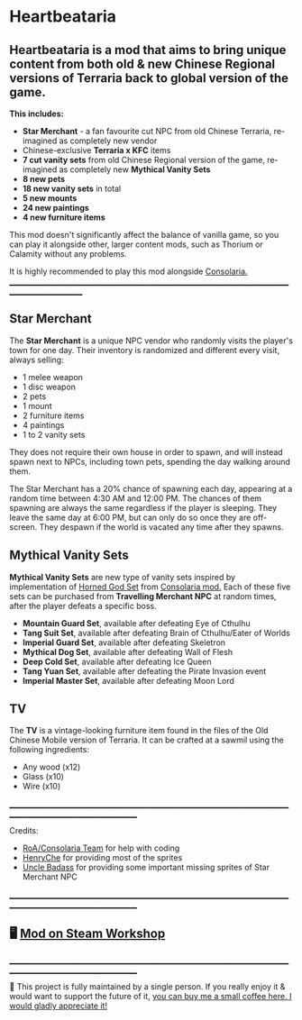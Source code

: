 # Heartbeataria
## Heartbeataria is a mod that aims to bring unique content from both old & new Chinese Regional versions of Terraria back to global version of the game.

**This includes:**
- **Star Merchant** - a fan favourite cut NPC from old Chinese Terraria, re-imagined as completely new vendor
- Chinese-exclusive **Terraria x KFC** items
- **7 cut vanity sets** from old Chinese Regional version of the game, re-imagined as completely new **Mythical Vanity Sets**
- **8 new pets**
- **18 new vanity sets** in total
- **5 new mounts**
- **24 new paintings**
- **4 new furniture items**

This mod doesn't significantly affect the balance of vanilla game, so you can play it alongside other, larger content mods, such as Thorium or Calamity without any problems.

It is highly recommended to play this mod alongside [Consolaria.](https://steamcommunity.com/sharedfiles/filedetails/?id=2864843929)
▁▁▁▁▁▁▁▁▁▁▁▁▁▁▁▁▁▁▁▁▁▁▁▁▁▁▁▁▁▁▁▁▁▁▁▁▁▁▁▁▁▁▁▁▁▁▁▁▁▁▁▁▁▁▁▁▁▁

## Star Merchant
The **Star Merchant** is a unique NPC vendor who randomly visits the player's town for one day. Their inventory is randomized and different every visit, always selling:
- 1 melee weapon
- 1 disc weapon
- 2 pets
- 1 mount
- 2 furniture items
- 4 paintings 
- 1 to 2 vanity sets

They does not require their own house in order to spawn, and will instead spawn next to NPCs, including town pets, spending the day walking around them.

The Star Merchant has a 20% chance of spawning each day, appearing at a random time between 4:30 AM and 12:00 PM. The chances of them spawning are always the same regardless if the player is sleeping. They leave the same day at 6:00 PM, but can only do so once they are off-screen. They despawn if the world is vacated any time after they spawns.

## Mythical Vanity Sets
**Mythical Vanity Sets** are new type of vanity sets inspired by implementation of [Horned God Set](https://terrariamods.wiki.gg/wiki/Vanity_Items) from [Consolaria mod.](https://steamcommunity.com/sharedfiles/filedetails/?id=2864843929) Each of these five sets can be purchased from **Travelling Merchant NPC** at random times, after the player defeats a specific boss.
- **Mountain Guard Set**, available after defeating Eye of Cthulhu
- **Tang Suit Set**, available after defeating Brain of Cthulhu/Eater of Worlds
- **Imperial Guard Set**, available after defeating Skeletron
- **Mythical Dog Set**, available after defeating Wall of Flesh
- **Deep Cold Set**, available after defeating Ice Queen
- **Tang Yuan Set**, available after defeating the Pirate Invasion event
- **Imperial Master Set**, available after defeating Moon Lord

## TV
The **TV** is a vintage-looking furniture item found in the files of the Old Chinese Mobile version of Terraria. It can be crafted at a sawmil using the following ingredients:
- Any wood (x12)
- Glass (x10)
- Wire (x10)

▁▁▁▁▁▁▁▁▁▁▁▁▁▁▁▁▁▁▁▁▁▁▁▁▁▁▁▁▁▁▁▁▁▁▁▁▁▁▁▁▁▁▁▁▁▁▁▁▁▁▁▁▁▁▁▁▁▁▁▁▁▁▁▁▁▁▁

Credits:
- [RoA/Consolaria Team](https://discord.gg/cNknqyHbxW) for help with coding
- [HenryChe](https://steamcommunity.com/profiles/76561199058845384) for providing most of the sprites
- [Uncle Badass](https://steamcommunity.com/id/unclebadass/) for providing some important missing sprites of Star Merchant NPC

▁▁▁▁▁▁▁▁▁▁▁▁▁▁▁▁▁▁▁▁▁▁▁▁▁▁▁▁▁▁▁▁▁▁▁▁▁▁▁▁▁▁▁▁▁▁▁▁▁▁▁▁▁▁▁▁▁▁▁▁▁▁▁▁▁▁▁

## 🖥 [Mod on Steam Workshop](https://steamcommunity.com/sharedfiles/filedetails/?id=2958674071)
▁▁▁▁▁▁▁▁▁▁▁▁▁▁▁▁▁▁▁▁▁▁▁▁▁▁▁▁▁▁▁▁▁▁▁▁▁▁▁▁▁▁▁▁▁▁▁▁▁▁▁▁▁▁▁▁▁▁▁▁▁▁▁▁▁▁▁

🧧 This project is fully maintained by a single person. If you really enjoy it & would want to support the future of it, [you can buy me a small coffee here. I would gladly appreciate it!](https://ko-fi.com/kondiu)
